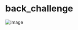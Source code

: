# back_challenge
![image](https://github.com/user-attachments/assets/6348733e-0242-4490-9298-7cb39f841127)
